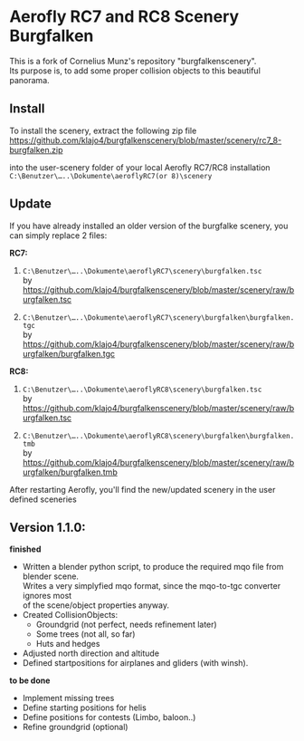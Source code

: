 # Aerofly RC7 and RC8 Scenery Burgfalken
This is a fork of Cornelius Munz's repository "burgfalkenscenery".  
Its purpose is, to add some proper collision objects to this beautiful panorama.



## Install
To install the scenery, extract the following zip file   
https://github.com/klajo4/burgfalkenscenery/blob/master/scenery/rc7_8-burgfalken.zip  

into the user-scenery folder of your local Aerofly RC7/RC8 installation  
```C:\Benutzer\…..\Dokumente\aeroflyRC7(or 8)\scenery``` 


## Update
If you have already installed an older version of the burgfalke scenery, you can simply replace 2 files:  

**RC7:**
1.	```C:\Benutzer\…..\Dokumente\aeroflyRC7\scenery\burgfalken.tsc```  
	by https://github.com/klajo4/burgfalkenscenery/blob/master/scenery/raw/burgfalken.tsc  
	
2.  ```C:\Benutzer\…..\Dokumente\aeroflyRC7\scenery\burgfalken\burgfalken.tgc```   
	by https://github.com/klajo4/burgfalkenscenery/blob/master/scenery/raw/burgfalken/burgfalken.tgc  

**RC8:**
1.	```C:\Benutzer\…..\Dokumente\aeroflyRC8\scenery\burgfalken.tsc```  
	by https://github.com/klajo4/burgfalkenscenery/blob/master/scenery/raw/burgfalken.tsc  
	
2. 	```C:\Benutzer\…..\Dokumente\aeroflyRC8\scenery\burgfalken\burgfalken.tmb```   
	by https://github.com/klajo4/burgfalkenscenery/blob/master/scenery/raw/burgfalken/burgfalken.tmb  
	
	 
After restarting Aerofly, you'll find the new/updated scenery in the user defined sceneries  
  
  

## Version 1.1.0:

**finished**
- Written a blender python script, to produce the required mqo file from blender scene.  
  Writes a very simplyfied mqo format, since the mqo-to-tgc converter ignores most   
  of the scene/object properties anyway.
- Created CollisionObjects:
	- Groundgrid (not perfect, needs refinement later)
	- Some trees (not all, so far)
	- Huts and hedges
- Adjusted north direction and altitude 
- Defined startpositions for airplanes and gliders (with winsh).

**to be done**
- Implement missing trees 
- Define starting positions for helis
- Define positions for contests (Limbo, baloon..)
- Refine groundgrid (optional)

